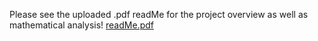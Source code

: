 Please see the uploaded .pdf readMe for the project overview as well as mathematical analysis!
[readMe.pdf](https://github.com/ttight/Uniswap-V2-Arbitrage-Simulation/files/11315750/readMe.pdf)
